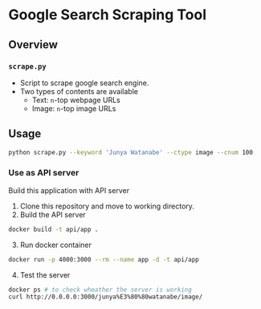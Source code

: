 # Google Search Scraping Tool
## Overview

### `scrape.py`
- Script to scrape google search engine.
- Two types of contents are available
    - Text: `n`-top webpage URLs
    - Image: `n`-top image URLs

## Usage
```bash
python scrape.py --keyword 'Junya Watanabe' --ctype image --cnum 100
```
### Use as API server
Build this application with API server

1. Clone this repository and move to working directory.
2. Build the API server
```bash
docker build -t api/app .
```
3. Run docker container
```bash
docker run -p 4000:3000 --rm --name app -d -t api/app
```
4. Test the server
```bash
docker ps # to check wheather the server is working
curl http://0.0.0.0:3000/junya%E3%80%80watanabe/image/
```

